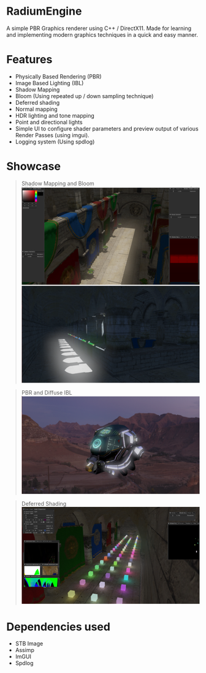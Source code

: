# RadiumEngine

A simple PBR Graphics renderer using C++ / DirectX11.
Made for learning and implementing modern graphics techniques in a quick and easy manner.

# Features

* Physically Based Rendering (PBR)
* Image Based Lighting (IBL)
* Shadow Mapping
* Bloom (Using repeated up / down sampling technique)
* Deferred shading
* Normal mapping
* HDR lighting and tone mapping
* Point and directional lights
* Simple UI to configure shader parameters and preview output of various Render Passes (using imgui).
* Logging system (Using spdlog)

# Showcase

>Shadow Mapping and Bloom
![](Assets/Screenshots/RadiumEngine-Bloom1.png)
![](Assets/Screenshots/RadiumEngine-Bloom2.png)

> PBR and Diffuse IBL
![](Assets/Screenshots/RadiumEngine-DiffuseIBLTest.png)

> Deferred Shading
![](Assets/Screenshots/RadiumEngine-DeferredShading-2.png) 


# Dependencies used

* STB Image 
* Assimp
* ImGUI
* Spdlog
